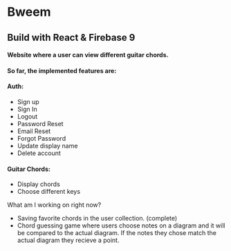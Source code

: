 # Bweem

## Build with React & Firebase 9

#### Website where a user can view different guitar chords. 

#### 

#### So far, the implemented features are: 
#### Auth:
- Sign up
- Sign In
- Logout
- Password Reset
- Email Reset
- Forgot Password
- Update display name
- Delete account

#### Guitar Chords:
- Display chords
- Choose different keys

What am I working on right now?
- Saving favorite chords in the user collection. (complete)
- Chord guessing game where users choose notes on a diagram and it will be compared to the actual diagram. If the notes they chose match the actual diagram they recieve a point.

